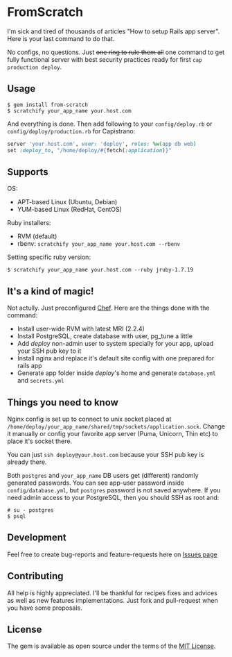 # FromScratch

I'm sick and tired of thousands of articles "How to setup Rails app server". Here is your last command to do that.

No configs, no questions. Just ~~one ring to rule them all~~ one command to get fully functional server with best security practices ready for first `cap production deploy`.

## Usage

    $ gem install from-scratch
    $ scratchify your_app_name your.host.com

And everything is done. Then add following to your `config/deploy.rb` or `config/deploy/production.rb` for Capistrano:

```ruby
server 'your.host.com', user: 'deploy', roles: %w(app db web)
set :deploy_to, "/home/deploy/#{fetch(:application)}"
```

## Supports

OS:

  - APT-based Linux (Ubuntu, Debian)
  - YUM-based Linux (RedHat, CentOS)

Ruby installers:

  - RVM (default)
  - rbenv: `scratchify your_app_name your.host.com --rbenv`

Setting specific ruby version:

    $ scratchify your_app_name your.host.com --ruby jruby-1.7.19

## It's a kind of magic!

Not actully. Just preconfigured [Chef](https://www.chef.io/). Here are the things done with the command:

  - Install user-wide RVM with latest MRI (2.2.4)
  - Install PostgreSQL, create database with user, pg_tune a little
  - Add _deploy_ non-admin user to system specially for your app, upload your SSH pub key to it
  - Install nginx and replace it's default site config with one prepared for rails app
  - Generate app folder inside _deploy_'s home and generate `database.yml` and `secrets.yml`

## Things you need to know

Nginx config is set up to connect to unix socket placed at `/home/deploy/your_app_name/shared/tmp/sockets/application.sock`. Change it manually or config your favorite app server (Puma, Unicorn, Thin etc) to place it's socket there.

You can just `ssh deploy@your.host.com` because your SSH pub key is already there.

Both `postgres` and `your_app_name` DB users get (different) randomly generated passwords. You can see app-user password inside `config/database.yml`, but `postgres` password is not saved anywhere. If you need admin access to your PostgreSQL, then you should SSH as root and:

    # su - postgres
    $ psql

## Development

Feel free to create bug-reports and feature-requests here on [Issues page](https://github.com/sandrew/from-scratch/issues)

## Contributing

All help is highly appreciated. I'll be thankful for recipes fixes and advices as well as new features implementations. Just fork and pull-request when you have some proposals.

## License

The gem is available as open source under the terms of the [MIT License](http://opensource.org/licenses/MIT).

